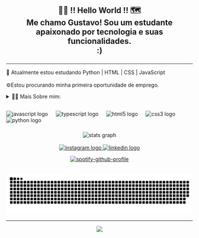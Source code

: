 <h2 align="center">👨‍💻 !! Hello World !! 🗺️<br>Me chamo Gustavo! Sou um estudante apaixonado por tecnologia e suas funcionalidades. <br>:)</h2>

###
---
<p align="left">🌱 Atualmente estou estudando  Python | HTML | CSS | JavaScript<br><br>⚙️Estou procurando minha primeira oportunidade de emprego.</p>
<!-- Dropdown -->

<details>
  <summary>👨‍💻 Mais Sobre mim:</summary>

  - 💬 Tenho 20 anos e sou estudante de Engenharia de Software na UNDB. Desde que comecei a explorar o uso da tecnologia, minha curiosidade sobre os sistemas e seus componentes só aumentou. Agora, estou me aprofundando nessa área, ansioso para aprender e construir algo novo. 
   
  - ⚡ gosto de assistir filmes e séries, ler/assistir animes e mangás, e apreciar uma boa música. Acredito que nossos interesses pessoais contribuem para uma percepção mais refinada das coisas e para a resolução de problemas. 
</details>

###

<h2 align="left"></h2>

###

<div align="left">
  <img src="https://cdn.jsdelivr.net/gh/devicons/devicon/icons/javascript/javascript-original.svg" height="30" alt="javascript logo"  />
  <img width="13" />
  <img src="https://cdn.jsdelivr.net/gh/devicons/devicon/icons/typescript/typescript-original.svg" height="30" alt="typescript logo"  />
  <img width="13" />
  <img src="https://cdn.jsdelivr.net/gh/devicons/devicon/icons/html5/html5-original.svg" height="30" alt="html5 logo"  />
  <img width="13" />
  <img src="https://cdn.jsdelivr.net/gh/devicons/devicon/icons/css3/css3-original.svg" height="30" alt="css3 logo"  />
  <img width="13" />
  <img src="https://cdn.jsdelivr.net/gh/devicons/devicon/icons/python/python-original.svg" height="30" alt="python logo"  />
</div>

###

<div align="center">
  <img src="https://github-readme-stats.vercel.app/api?username=gustavoassun&hide_title=false&hide_rank=false&show_icons=true&include_all_commits=true&count_private=true&disable_animations=false&theme=blueberry&locale=en&hide_border=false&order=1" height="150" alt="stats graph"  />
</div>


<br clear="both">

<div align="center">
  <a href="https://www.instagram.com/gustavoassun_/" target="_blank">
    <img src="https://img.shields.io/static/v1?message=Instagram&logo=instagram&label=&color=E4405F&logoColor=white&labelColor=&style=for-the-badge" height="35" alt="instagram logo"  />
  </a>
  <a href="https://www.linkedin.com/in/gustavo-assun%C3%A7%C3%A3o-3791a7304/?trk=opento_sprofile_details" target="_blank">
    <img src="https://img.shields.io/static/v1?message=LinkedIn&logo=linkedin&label=&color=0077B5&logoColor=white&labelColor=&style=for-the-badge" height="35" alt="linkedin logo"  />
  </a>
</div>
<div align="center">
  
[![spotify-github-profile](https://spotify-github-profile.vercel.app/api/view?uid=gq34q593sdkd8mm3lkewxnna8&cover_image=true&theme=novatorem&show_offline=false&background_color=000000&interchange=true&bar_color=e12323&bar_color_cover=false)](https://spotify-github-profile.vercel.app/api/view?uid=gq34q593sdkd8mm3lkewxnna8&redirect=true)

</div>

<br clear="both">

<img src="https://raw.githubusercontent.com/gustavoassun/gustavoassun/output/snake.svg" alt="Snake animation" />

---
<div align="center">
  <img height="480" src="https://media.giphy.com/media/v1.Y2lkPTc5MGI3NjExNnZ1OWszeTJtY2docDJ5NHBvZ3k2amZzdHl3d29id2dybG1pc282ZiZlcD12MV9pbnRlcm5hbF9naWZfYnlfaWQmY3Q9Zw/ov9nswzIf4vmtnhRpY/giphy.gif"  />
</div>

###
